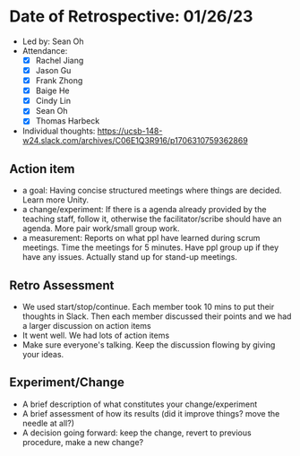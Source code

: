 # Date of Retrospective: 01/26/23

* Led by: Sean Oh
* Attendance:
    - [x] Rachel Jiang
    - [x] Jason Gu
    - [x] Frank Zhong
    - [x] Baige He
    - [x] Cindy Lin
    - [x] Sean Oh
    - [x] Thomas Harbeck

* Individual thoughts: https://ucsb-148-w24.slack.com/archives/C06E1Q3R916/p1706310759362869

## Action item

* a goal: Having concise structured meetings where things are decided. Learn more Unity. 
* a change/experiment: If there is a agenda already provided by the teaching staff, follow it, otherwise the facilitator/scribe should have an agenda. More pair work/small group work. 
* a measurement: Reports on what ppl have learned during scrum meetings. Time the meetings for 5 minutes. Have ppl group up if they have any issues. Actually stand up for stand-up meetings.

## Retro Assessment

* We used start/stop/continue. Each member took 10 mins to put their thoughts in Slack. Then each member discussed their points and we had a larger discussion on action items
* It went well. We had lots of action items
* Make sure everyone's talking. Keep the discussion flowing by giving your ideas. 

## Experiment/Change

* A brief description of what constitutes your change/experiment
* A brief assessment of how its results (did it improve things? move the needle at all?)
* A decision going forward: keep the change, revert to previous procedure, make a new change? 